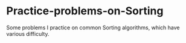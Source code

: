 # Practice-problems-on-Sorting
Some problems I practice on common Sorting algorithms, which have various difficulty.
